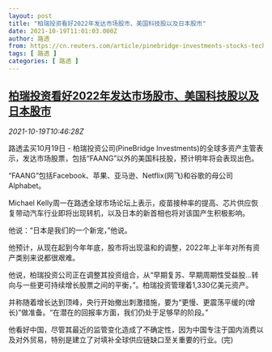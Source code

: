 ```yaml
---
layout: post
title: "柏瑞投资看好2022年发达市场股市、美国科技股以及日本股市"
date: 2021-10-19T11:01:03.000Z
author: 路透
from: https://cn.reuters.com/article/pinebridge-investments-stocks-techs-1019-idCNKBS2H9130
tags: [ 路透 ]
categories: [ 路透 ]
---
```

<!--1634641263000-->
[柏瑞投资看好2022年发达市场股市、美国科技股以及日本股市](https://cn.reuters.com/article/pinebridge-investments-stocks-techs-1019-idCNKBS2H9130)
------

<div>
<div><i>2021-10-19T10:46:28Z</i></div><p>路透孟买10月19日 - 柏瑞投资公司(PineBridge Investments)的全球多资产主管表示，发达市场股票，包括“FAANG”以外的美国科技股，预计明年将会表现出色。</p><p>“FAANG”包括Facebook、苹果、亚马逊、Netflix(网飞)和谷歌的母公司Alphabet。</p><p>Michael Kelly周一在路透全球市场论坛上表示，疫苗接种率的提高、芯片供应恢复带动汽车行业即将出现转机，以及日本的新首相也将对该国产生积极影响。</p><p>他说：“日本是我们的一个新宠，”他说。</p><p>他预计，从现在起到今年年底，股市将出现温和的调整，2022年上半年对所有资产类别来说都很艰难。</p><p>他说，柏瑞投资公司正在调整其投资组合，从“早期复苏、早期周期性受益股...转向与一些更可持续增长股票之间的平衡，”。柏瑞投资管理着1,330亿美元资产。</p><p>并称随着增长达到顶峰，央行开始撤出刺激措施，要为“更慢、更震荡平缓的(增长)”做准备。“在潜在的回报率方面，我们仍处于足够早的阶段。”</p><p>他看好中国，尽管其最近的监管变化造成了不确定性，因为中国专注于国内消费以及对外贸易，特别是建立了对填补全球供应链缺口至关重要的行业。(完)</p>
</div>
